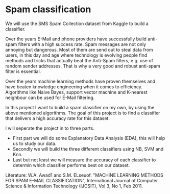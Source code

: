 # Spam classification
We will use the SMS Spam Collection dataset from Kaggle to build a classifier.

Over the years E-Mail and phone providers have successfully build anti-spam filters with a high success rate. Spam messages are not only annoying but dangerous. Most of them are send out to steal data from users, in this day and age where technology is evolving people find methods and tricks that actually beat the Anti-Spam filters, e.g. use of random sender addresses. That is why a very good and robust anti-spam filter is essential. 

Over the years machine learning methods have proven themselves and have beaten knowledge engineering when it comes to efficiency. Algorithms like Naive Bayes, support vector machine and K-nearest neighbour can be used for E-Mail filtering.

In this project I want to build a spam classifier on my own, by using the above mentioned algorithms. The goal of this project is to find a classifier that delivers a high accuracy rate for this dataset.

I will seperate the project in to three parts. 
- First part we will do some Explanatory Data Analysis (EDA), this will help us to study our data.
- Secondly we will build the three different classifiers using NB, SVM and Knn.
- Last but not least we will measure the accuracy of each classifier to determin which classifier performs best on our dataset.


Literature:
W.A. Awad1 and S.M. ELseuof. "MACHINE LEARNING METHODS FOR SPAM E-MAIL CLASSIFICATION", International Journal of Computer Science & Information Technology (IJCSIT), Vol 3, No 1, Feb 2011.
